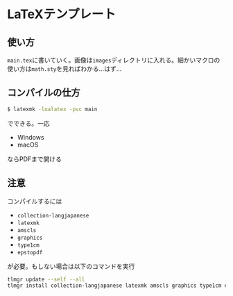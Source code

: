 # LaTeXテンプレート
## 使い方
`main.tex`に書いていく。画像は`images`ディレクトリに入れる。細かいマクロの使い方は`math.sty`を見ればわかる...はず...
## コンパイルの仕方
```sh
$ latexmk -lualatex -pvc main
```
でできる。一応

- Windows
- macOS

ならPDFまで開ける
## 注意
コンパイルするには

- `collection-langjapanese`
- `latexmk`
- `amscls`
- `graphics`
- `type1cm`
- `epstopdf`

が必要。もしない場合は以下のコマンドを実行
```sh
tlmgr update --self --all
tlmgr install collection-langjapanese latexmk amscls graphics type1cm epstopdf
```
